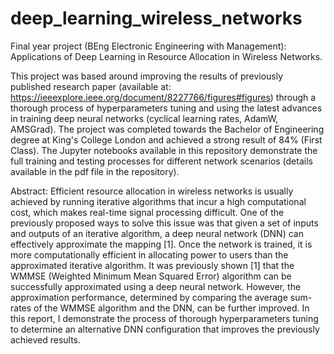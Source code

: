 # deep_learning_wireless_networks
Final year project (BEng Electronic Engineering with Management): Applications of Deep Learning in Resource Allocation in Wireless Networks.

This project was based around improving the results of previously published research paper (available at: https://ieeexplore.ieee.org/document/8227766/figures#figures) through
a thorough process of hyperparameters tuning and using the latest advances in training deep neural networks (cyclical learning rates, AdamW, AMSGrad).
The project was completed towards the Bachelor of Engineering degree at King's College London and achieved a strong result of 84% (First Class). The Jupyter notebooks
available in this repository demonstrate the full training and testing processes for different network scenarios (details available in the pdf file in the repository). 

Abstract: Efficient resource allocation in wireless networks is usually achieved by running iterative
algorithms that incur a high computational cost, which makes real-time signal processing
difficult. One of the previously proposed ways to solve this issue was that given a set of inputs
and outputs of an iterative algorithm, a deep neural network (DNN) can effectively approximate
the mapping [1]. Once the network is trained, it is more computationally efficient in allocating
power to users than the approximated iterative algorithm. It was previously shown [1] that the
WMMSE (Weighted Minimum Mean Squared Error) algorithm can be successfully approximated
using a deep neural network. However, the approximation performance, determined by
comparing the average sum-rates of the WMMSE algorithm and the DNN, can be further
improved. In this report, I demonstrate the process of thorough hyperparameters tuning to
determine an alternative DNN configuration that improves the previously achieved results.


